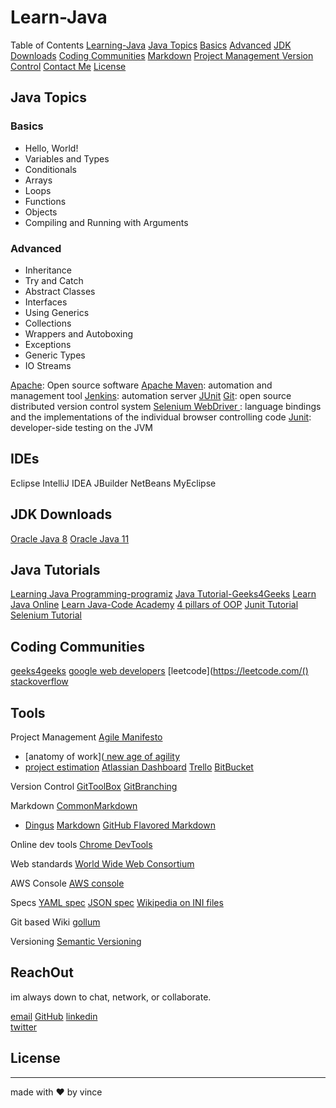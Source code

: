 # Learn-Java

Table of Contents
[Learning-Java](#learning-java)
[Java Topics](#java-topics)
    [Basics](#basics)
    [Advanced](#advanced)
[JDK Downloads](#jdk-downloads)
[Coding Communities](#coding-communities)
[Markdown](#markdown)
[Project Management ](#project-management)
[Version Control](#version-control)
[Contact Me](contact-me)
[License](#license)

## Java Topics

### Basics
- Hello, World!
- Variables and Types
- Conditionals
- Arrays
- Loops
- Functions
- Objects
- Compiling and Running with Arguments

### Advanced
- Inheritance
- Try and Catch
- Abstract Classes
- Interfaces
- Using Generics
- Collections
- Wrappers and Autoboxing
- Exceptions
- Generic Types
- IO Streams


[Apache](https://www.apache.org/): Open source software
[Apache Maven](https://maven.apache.org/download.cgi): automation and management tool
[Jenkins](https://www.jenkins.io/): automation server
[JUnit](https://junit.org/junit5/docs/current/api/)
[Git](https://git-scm.com/): open source distributed version control system
[Selenium WebDriver ](https://www.selenium.dev/documentation/webdriver/): language bindings and the implementations of the individual browser controlling code
[Junit](https://junit.org/junit5/): developer-side testing on the JVM

## IDEs
Eclipse
IntelliJ IDEA
JBuilder
NetBeans
MyEclipse

## JDK Downloads

[Oracle Java 8](https://www.oracle.com/java/technologies/javase/javase8-archive-downloads.html)
[Oracle Java 11](https://www.oracle.com/java/technologies/javase/jdk11-archive-downloads.html)

## Java Tutorials

[Learning Java Programming-programiz](https://www.programiz.com/java-programming)
[Java Tutorial-Geeks4Geeks](https://www.geeksforgeeks.org/java-how-to-start-learning-java/)
[Learn Java Online](https://www.learnjavaonline.org/)
[Learn Java-Code Academy](https://www.codecademy.com/learn/learn-java)
[4 pillars of OOP](https://thegeekyasian.com/4-pillars-of-oop/)
[Junit Tutorial](https://www.tutorialspoint.com/junit/index.htm)
[Selenium Tutorial](https://www.guru99.com/selenium-tutorial.html)

## Coding Communities

[geeks4geeks](https://www.geeksforgeeks.org/)
[google web developers](https://web.dev/)
[leetcode](https://leetcode.com/()
[stackoverflow](https://stackoverflow.com/users/13850481/vlsulliv)

## Tools

Project Management
[Agile Manifesto](https://pastebin.com/ZTPnetGy)
- [anatomy of work]([ new age of agility](https://asana.com/resources/anatomy-of-work)
- [project estimation](https://asana.com/resources/t-shirt-sizing)
[Atlassian Dashboard](https://start.atlassian.com/)
[Trello](https://trello.com/wrkspase)
[BitBucket](https://bitbucket.org/dashboard/overview)

Version Control
[GitToolBox](https://github.com/zielu/GitToolBox/wiki/Manual)
[GitBranching](https://learngitbranching.js.org/)

Markdown
[CommonMarkdown](https://spec.commonmark.org/0.30/)
- [Dingus](https://spec.commonmark.org/dingus/)
[Markdown](https://daringfireball.net/projects/markdown/syntax#list)
[GitHub Flavored Markdown](https://bit.ly/3dA8T2L)

Online dev tools
[Chrome DevTools](https://developer.chrome.com/docs/devtools/)

Web standards
[World Wide Web Consortium](https://www.w3.org/WAI/)

AWS Console
[AWS console](https://aws.amazon.com/)

Specs
[YAML spec](https://yaml.org/spec/1.2/spec.html)
[JSON spec](https://tools.ietf.org/html/rfc8259)
[Wikipedia on INI files](https://en.wikipedia.org/wiki/INI_file)

Git based Wiki
[gollum](https://github.com/gollum/gollum/)

Versioning
[Semantic Versioning](https://semver.org/)


## ReachOut

im always down to chat, network, or collaborate.

[email](vsulliv@pm.me)
[GitHub](https://www.github.com/vlsulliv)
[linkedin](https://www.linkedin.com/in/vlsullivan/)</br>
[twitter](https://twitter.com/visulliv)

## License

---
 made with ❤ by vince
